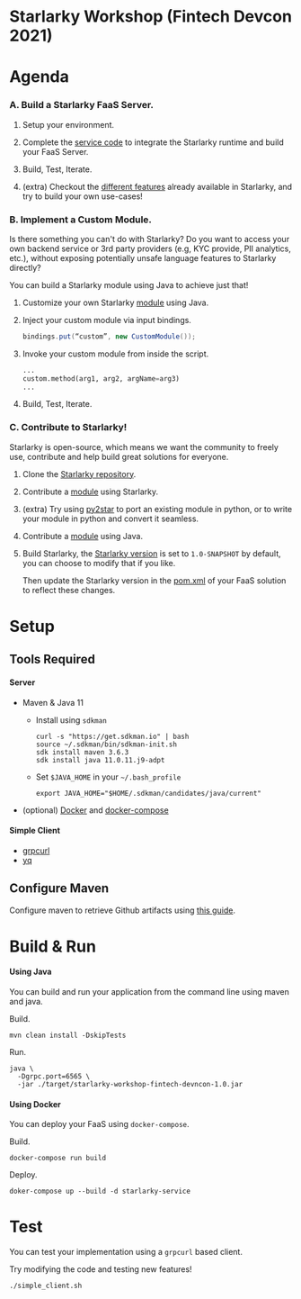 # Starlarky Workshop (Fintech Devcon 2021)

# Agenda

### A. Build a Starlarky FaaS Server.
1. Setup your environment.

2. Complete the [service code](https://github.com/moehajj/starlarky-workshop-fintech-devcon/blob/main/src/main/java/com/moehajj/spring/boot/grpc/example/StarlarkyService.java) 
   to integrate the Starlarky runtime and build your FaaS Server.

3. Build, Test, Iterate.

4. (extra) Checkout the [different features](https://github.com/verygoodsecurity/starlarky/tree/master/larky/src/main/resources) 
   already available in Starlarky, and try to build your own use-cases!

### B. Implement a Custom Module.
Is there something you can't do with Starlarky? 
Do you want to access your own backend service or 3rd party providers (e.g, KYC provide, PII analytics, etc.), 
without exposing potentially unsafe language features to Starlarky directly? 

You can build a Starlarky module using Java to achieve just that!

1. Customize your own Starlarky [module](https://github.com/moehajj/starlarky-workshop-fintech-devcon/blob/main/src/main/java/com/moehajj/spring/boot/grpc/example/modules/CustomModule.java) 
   using Java.
   
2. Inject your custom module via input bindings.
   
   ```java
   bindings.put(“custom”, new CustomModule());
   ```

3. Invoke your custom module from inside the script.

   ```python
   ...
   custom.method(arg1, arg2, argName=arg3)
   ...
   ```
4. Build, Test, Iterate.

### C. Contribute to Starlarky!
Starlarky is open-source, 
which means we want the community to freely use, contribute and help build great solutions for everyone.

1. Clone the [Starlarky repository](github.com/verygoodsecurity/starlarky).
   
2. Contribute a [module](https://github.com/verygoodsecurity/starlarky/tree/master/larky/src/main/resources) 
   using Starlarky.

3. (extra) Try using [py2star](https://github.com/mahmoudimus/py2star)
   to port an existing module in python, or to write your module in python and convert it seamless.

4. Contribute a [module](https://github.com/verygoodsecurity/starlarky/tree/master/larky/src/main/java/com/verygood/security/larky/modules) 
   using Java.
   
5. Build Starlarky, the [Starlarky version](https://github.com/verygoodsecurity/starlarky/blob/master/pom.xml#L9)
   is set to `1.0-SNAPSHOT` by default, you can choose to modify that if you like.
   
   Then update the Starlarky version in the [pom.xml](https://github.com/moehajj/starlarky-workshop-fintech-devcon/blob/main/pom.xml#L14) 
   of your FaaS solution to reflect these changes.
 
# Setup
## Tools Required
#### Server
- Maven & Java 11
    -  Install using `sdkman` 
        ```shell
        curl -s "https://get.sdkman.io" | bash
        source ~/.sdkman/bin/sdkman-init.sh
        sdk install maven 3.6.3
        sdk install java 11.0.11.j9-adpt
        ```
    - Set `$JAVA_HOME` in your `~/.bash_profile`
        ```shell
        export JAVA_HOME="$HOME/.sdkman/candidates/java/current"
        ```

- (optional) [Docker](https://docs.docker.com/get-docker/) 
  and [docker-compose](https://docs.docker.com/compose/install/)

#### Simple Client
- [grpcurl](https://github.com/fullstorydev/grpcurl#installation)
- [yq](https://github.com/fullstorydev/grpcurl#installation)

## Configure Maven
Configure maven to retrieve Github artifacts using [this guide](https://github.com/verygoodsecurity/starlarky/blob/master/README.md#developer-setup).

# Build & Run

#### Using Java

You can build and run your application from the command line using maven and java.

Build.
```shell
mvn clean install -DskipTests
```

Run.
```shell
java \
  -Dgrpc.port=6565 \
  -jar ./target/starlarky-workshop-fintech-devncon-1.0.jar
```

#### Using Docker

You can deploy your FaaS using `docker-compose`.

Build.
```
docker-compose run build
```

Deploy.
```
doker-compose up --build -d starlarky-service
```

# Test
You can test your implementation using a `grpcurl` based client.

Try modifying the code and testing new features!
```shell
./simple_client.sh
```
